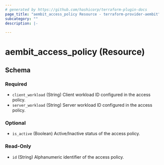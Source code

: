```yaml
---
# generated by https://github.com/hashicorp/terraform-plugin-docs
page_title: "aembit_access_policy Resource - terraform-provider-aembit"
subcategory: ""
description: |-
  
---
```


# aembit_access_policy (Resource)





<!-- schema generated by tfplugindocs -->
## Schema

### Required

- `client_workload` (String) Client workload ID configured in the access policy.
- `server_workload` (String) Server workload ID configured in the access policy.

### Optional

- `is_active` (Boolean) Active/Inactive status of the access policy.

### Read-Only

- `id` (String) Alphanumeric identifier of the access policy.
